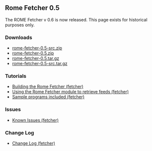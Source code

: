 ## Rome Fetcher 0.5

The ROME Fetcher v 0.6 is now released. This page exists for historical
purposes only.

### Downloads

-   [rome-fetcher-0.5-src.zip](./rome-fetcher-0.5-src.zip)
-   [rome-fetcher-0.5.zip](./rome-fetcher-0.5.zip)
-   [rome-fetcher-0.5.tar.gz](./rome-fetcher-0.5.tar.gz)
-   [rome-fetcher-0.5-src.tar.gz](./rome-fetcher-0.5-src.tar.gz)

### Tutorials

-   [Building the Rome Fetcher
    (fetcher)](../BuildingTheRomeFetcher.html)
-   [Using the Rome Fetcher module to retrieve feeds
    (fetcher)](../UsingTheRomeFetcherModuleToRetrieveFeeds.html)
-   [Sample programs included (fetcher)](../SampleProgramsIncluded.html)

### Issues

-   [Known Issues (fetcher)](../KnownIssues.html)

### Change Log

-   [Change Log (fetcher)](../ChangeLog.html)
